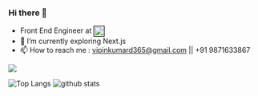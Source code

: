### Hi there 👋

- Front End Engineer at  **[<img src="https://10up.com/wp-content/themes/10up-sept2016/assets/img/favicon.ico" align="center" height="20" width="auto" style="border:1px solid #000;" >](https://10up.com)**
- 🌱 I’m currently exploring Next.js 
- 📫 How to reach me : vipinkumard365@gmail.com || +91 9871633867

![](https://komarev.com/ghpvc/?username=nicestrudeguy)


![Top Langs](https://github-readme-stats.vercel.app/api/top-langs/?username=nicestrudeguy&layout=compact)
![github stats](https://github-readme-stats.vercel.app/api?username=nicestrudeguy)

<!--
**NicestRudeGuy/NicestRudeGuy** is a ✨ _special_ ✨ repository because its `README.md` (this file) appears on your GitHub profile.

Here are some ideas to get you started:

- 🔭 I’m currently working on ...
- 🌱 I’m currently learning ...
- 👯 I’m looking to collaborate on ...
- 🤔 I’m looking for help with ...
- 💬 Ask me about ...
- 📫 How to reach me: ...
- 😄 Pronouns: ...
- ⚡ Fun fact: ...
-->
